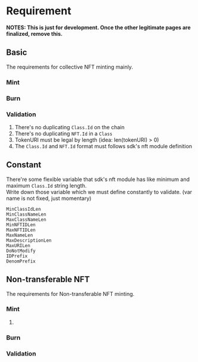 # Requirement

**NOTES: This is just for development. Once the other legitimate pages are finalized, remove this.**

## Basic

The requirements for collective NFT minting mainly.

### Mint

### Burn


### Validation

1. There's no duplicating `Class.Id` on the chain
1. There's no duplicating `NFT.Id` in a `Class`
1. TokenURI must be legal by length (idea: len(tokenURI) > 0)
1. The `Class.Id` and `NFT.Id` format must follows sdk's nft module definition
## Constant

There're some flexible variable that sdk's nft module has like minimum and maximum `Class.Id` string length.   
Write down those variable which we must define constantly to validate. (var name is not fixed, just momentary)   

`MinClassIdLen`   
`MinClassNameLen`   
`MaxClassNameLen`   
`MinNFTIDLen`   
`MaxNFTIDLen`   
`MaxNameLen`   
`MaxDescriptionLen`   
`MaxURILen`   
`DoNotModify`   
`IDPrefix`   
`DenomPrefix`   

## Non-transferable NFT

The requirements for Non-transferable NFT minting.

### Mint

1. 
### Burn

### Validation
